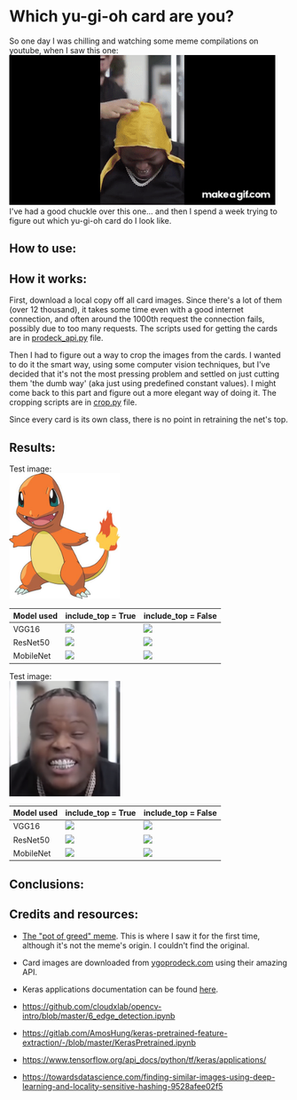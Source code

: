 # Which yu-gi-oh card are you?
So one day I was chilling and watching some meme compilations on youtube, when I saw this one:  
![](images/pot-of-greed.gif)  
I've had a good chuckle over this one... and then I spend a week trying to figure out which yu-gi-oh card do I look like.

## How to use:


## How it works:
First, download a local copy off all card images. Since there's a lot of them (over 12 thousand), it takes some time even with a good internet connection, and often around the 1000th request the connection fails, possibly due to too many requests. The scripts used for getting the cards are in [prodeck_api.py](prodeck_api.py) file.  
  
Then I had to figure out a way to crop the images from the cards. I wanted to do it the smart way, using some computer vision techniques, but I've decided that it's not the most pressing problem and settled on just cutting them 'the dumb way' (aka just using predefined constant values). I might come back to this part and figure out a more elegant way of doing it. The cropping scripts are in [crop.py](crop.py) file.

Since every card is its own class, there is no point in retraining the net's top.

## Results:
Test image:  
<img src="images/charmander.jpg" width="200"/>  

| Model used    | include_top = True                                                                | include_top = False                                                               |
|---------------|-----------------------------------------------------------------------------------|-----------------------------------------------------------------------------------|
| VGG16         | <img src="https://images.ygoprodeck.com/images/cards/52155219.jpg" width="200"/>  | <img src="https://images.ygoprodeck.com/images/cards/24082387.jpg" width="200"/>  |
| ResNet50      | <img src="https://images.ygoprodeck.com/images/cards/58873391.jpg" width="200"/>  | <img src="https://images.ygoprodeck.com/images/cards/57523313.jpg" width="200"/>  |
| MobileNet     | <img src="https://images.ygoprodeck.com/images/cards/52158283.jpg" width="200"/>  | <img src="https://images.ygoprodeck.com/images/cards/15052462.jpg" width="200"/>  |

Test image:  
<img src="images/a-fresh-cut.png" width="200"/>  

| Model used    | include_top = True                                                                | include_top = False                                                               |
|---------------|-----------------------------------------------------------------------------------|-----------------------------------------------------------------------------------|
| VGG16         | <img src="https://images.ygoprodeck.com/images/cards/44209392.jpg" width="200"/>  | <img src="https://images.ygoprodeck.com/images/cards/54766667.jpg" width="200"/>  |
| ResNet50      | <img src="https://images.ygoprodeck.com/images/cards/38528901.jpg" width="200"/>  | <img src="https://images.ygoprodeck.com/images/cards/73680966.jpg" width="200"/>  |
| MobileNet     | <img src="https://images.ygoprodeck.com/images/cards/41927278.jpg" width="200"/>  | <img src="https://images.ygoprodeck.com/images/cards/101109090.jpg" width="200"/>   |

## Conclusions:

## Credits and resources:
- [The "pot of greed" meme](https://youtu.be/4guF2x-mzBI?t=247). This is where I saw it for the first time, although it's not the meme's origin. I couldn't find the original.
- Card images are downloaded from [ygoprodeck.com](https://db.ygoprodeck.com/api-guide/) using their amazing API.
- Keras applications documentation can be found [here](https://www.tensorflow.org/api_docs/python/tf/keras/applications/).
  
- https://github.com/cloudxlab/opencv-intro/blob/master/6_edge_detection.ipynb
- https://gitlab.com/AmosHung/keras-pretrained-feature-extraction/-/blob/master/KerasPretrained.ipynb
- https://www.tensorflow.org/api_docs/python/tf/keras/applications/
- https://towardsdatascience.com/finding-similar-images-using-deep-learning-and-locality-sensitive-hashing-9528afee02f5